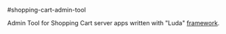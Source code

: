 #shopping-cart-admin-tool

Admin Tool for Shopping Cart server apps written with "Luda" [framework](https://github.com/square-gmbh/luda).
